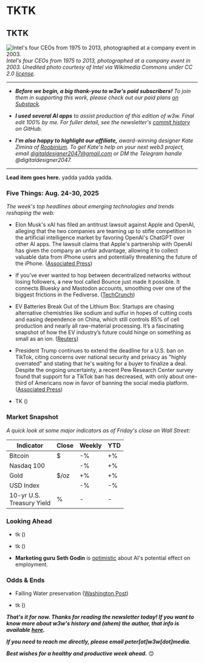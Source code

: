 # TKTK
## TKTK

![Intel's four CEOs from 1975 to 2013, photographed at a company event in 2003.](https://upload.wikimedia.org/wikipedia/commons/7/7f/Intel_CEOs_Gordon_Moore_Craig_Barrett_Andy_Grove_Paul_Otellini_%288575080529%29.jpg)
*Intel's four CEOs from 1975 to 2013, photographed at a company event in 2003. Unedited photo courtesy of Intel via Wikimedia Commons under CC 2.0 [license](https://creativecommons.org/licenses/by/2.0/deed.en).*

<hr>

- _**Before we begin, a big thank-you to w3w's paid subscribers!** To join them in supporting this work, please check out our paid plans [on Substack](https://w3wnews.substack.com/subscribe)._

- _**I used several AI apps** to assist production of this edition of w3w. Final edit 100% by me. For fuller detail, see the newsletter's [commit history](https://github.com/peteramckay/w3wnewsletter/commits) on GitHub._

- _**I'm also happy to highlight our affiliate,** award-winning designer Kate Zimina of [Roobinium](https://dribbble.com/roobinium). To get Kate's help on your next web3 project, email digitaldesigner2047@gmail.com or DM the Telegram handle @digitaldesigner2047._

<hr>

**Lead item goes here.** yadda yadda yadda.

### Five Things: Aug. 24-30, 2025

*The week's top headlines about emerging technologies and trends reshaping the web:*


- Elon Musk's xAI has filed an antitrust lawsuit against Apple and OpenAI, alleging that the two companies are teaming up to stifle competition in the artificial intelligence market by favoring OpenAI's ChatGPT over other AI apps. The lawsuit claims that Apple's partnership with OpenAI has given the company an unfair advantage, allowing it to collect valuable data from iPhone users and potentially threatening the future of the iPhone. ([Associated Press](https://apnews.com/article/elon-musk-apple-openai-chatgpt-8cc360bd419894ad8c6bfdd79eb5693f)) <!-- Draft news summary by Leo/Llama 3.1 8B -->

- If you’ve ever wanted to hop between decentralized networks without losing followers, a new tool called Bounce just made it possible. It connects Bluesky and Mastodon accounts, smoothing over one of the biggest frictions in the Fediverse. ([TechCrunch](https://techcrunch.com/2025/08/25/bounce-launches-a-service-for-moving-accounts-between-bluesky-and-mastodon/)) <!-- Draft news summary by ChatGPT -->

- EV Batteries Break Out of the Lithium Box: Startups are chasing alternative chemistries like sodium and sulfur in hopes of cutting costs and easing dependence on China, which still controls 85% of cell production and nearly all raw-material processing. It’s a fascinating snapshot of how the EV industry’s future could hinge on something as small as an ion. ([Reuters](https://www.reuters.com/business/media-telecom/factbox-competing-battery-technologies-shape-ev-industry-2025-08-25/)) <!-- Draft news summary by ChatGPT -->

- President Trump continues to extend the deadline for a U.S. ban on TikTok, citing concerns over national security and privacy as "highly overrated" and stating that he's waiting for a buyer to finalize a deal. Despite the ongoing uncertainty, a recent Pew Research Center survey found that support for a TikTok ban has decreased, with only about one-third of Americans now in favor of banning the social media platform. ([Associated Press](https://apnews.com/article/trump-tiktok-china-extension-deadline-4a66fbd0e485db5b3da83c176f22ad11)) <!-- Draft news summary by Leo/Llama 3.1 8B -->


- TK ([]())

### Market Snapshot

*A quick look at some major indicators as of Friday's close on Wall Street:*

<table>

  <thead>
    <tr>
      <th>Indicator</th>
      <th>Close</th>
      <th>Weekly</th>
      <th>YTD</th>
    </tr>
  </thead>

  <tbody>
   <tr>
     <td>Bitcoin</td>
     <td>$</td>
     <td>-%</td>
     <td>+%</td>
   </tr>

   <tr>
     <td>Nasdaq 100</td>
     <td></td>
     <td>-%</td>
     <td>+%</td>
   </tr>

   <tr>
     <td>Gold</td>
     <td>$/oz</td>
     <td>+%</td>
     <td>+%</td>
   </tr>

   <tr>
     <td>USD Index</td>
     <td></td>
     <td>-%</td>
     <td>-%</td>
   </tr>

   <tr>
     <td>10-yr U.S.<br> Treasury Yield</td>
     <td>%</td>
     <td>-</td>
     <td>-</td>
   </tr>

</tbody>
</table>

### Looking Ahead

- tk ([]())

- tk ([]())

- **Marketing guru Seth Godin** is [optimistic](https://seths.blog/2025/08/job-churn/) about AI's potential effect on employment.

### Odds & Ends

- Falling Water preservation ([Washington Post](https://www.washingtonpost.com/home/2025/08/25/fallingwater-renovation-project-leaking/))

- tk ([]())

<!--

- Employee who ran an SC Burger King solo gets fired because she couldn't line up child care.
https://www.washingtonpost.com/business/2025/08/25/burger-king-worker-nykia-hamilton-fired-childcare/

-->

_**That's it for now. Thanks for reading the newsletter today! If you want to know more about w3w's history and (ahem) the author, that info is available [here](https://w3wnews.substack.com/about).**_

_**If you need to reach me directly, please email peter[at]w3w[dot]media.**_

_**Best wishes for a healthy and productive week ahead.**_ 😊
